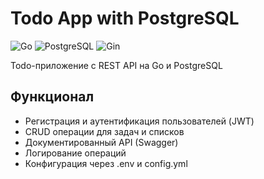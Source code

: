 # Todo App with PostgreSQL

![Go](https://img.shields.io/badge/Go-1.20+-blue)
![PostgreSQL](https://img.shields.io/badge/PostgreSQL-15+-blue)
![Gin](https://img.shields.io/badge/Gin-1.9+-brightgreen)

Todo-приложение с REST API на Go и PostgreSQL

## Функционал

- Регистрация и аутентификация пользователей (JWT)
- CRUD операции для задач и списков
- Документированный API (Swagger)
- Логирование операций
- Конфигурация через .env и config.yml
